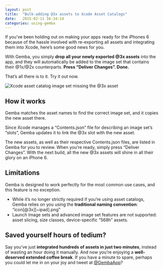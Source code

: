 ```yaml
---
layout: post
title:  "Bulk-adding @3x assets to Xcode Asset Catalogs"
date:   2015-02-11 16:34:14
categories: using-gemba
---
```


If you’ve been holding out on making your apps ready for the iPhones 6 because of the hassle involved with re-exporting all assets and integrating them into Xcode, here’s some good news for you.

With Gemba, you simply **drop all your newly exported @3x assets** into the app, and they will automatically be added to the image set that contains their @1x/@2x counterparts. **Press “Deliver Changes”. Done.**

That’s all there is to it. Try it out now.

![Xcode asset catalog image set missing the @3x asset](https://gallery.mailchimp.com/5d34b5747a626d1665f586dd0/images/7f47102f-9df2-41c3-ae48-da0fd2112253.png)

## How it works

Gemba matches the asset names to find the correct image set, and it copies the new asset there.

Since Xcode manages a “Contents.json” file for describing an image set’s “slots”, Gemba updates it to link the @3x slot with the new asset.

The new assets, as well as their respective Contents.json files, are listed in Gemba for you to review. When you’re ready, simply press “Deliver Changes”. With the next build, all the new @3x assets will shine in all their glory on an iPhone 6.

## Limitations

Gemba is designed to work perfectly for the most common use cases, and this feature is no exception.

- While it’s no longer strictly required if you’re using asset catalogs, Gemba relies on you using the **traditional naming convention**: “icon[@3x][~ipad].png”
- Launch Image sets and advanced image set features are not supported: asset slicing, size classes, device-specific “568h” assets.

## Saved yourself hours of tedium?

Say you’ve just **integrated hundreds of assets in just two minutes**, instead of wasting an hour doing it manually. And now you’re enjoying a **well-deserved extended coffee break**. If you have a minute to spare, perhaps you could let me in on your joy and tweet at [@GembaApp](http://twitter.com/GembaApp)?
